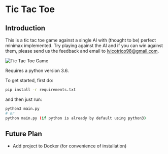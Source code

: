 # Tic Tac Toe

## Introduction

This is a tic tac toe game against a single AI with (thought to be) perfect minimax implemented. 
Try playing against the AI and if you can win against them, please send us the feedback and email to [lvicotrico98@gmail.com](mailto:lvicotrico98@gmail.com).

![Tic Tac Toe Game](<https://user-images.githubusercontent.com/19499685/89881158-43946500-dc04-11ea-834e-fb48587c9a26.png>)

Requires a python version 3.6.

To get started, first do:

```bash
pip install -r requirements.txt
```

and then just run:

```bash
python3 main.py
# or
python main.py (if python is already by default using python3)
```

## Future Plan

- Add project to Docker (for convenience of installation)
